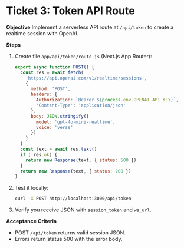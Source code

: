 # Ticket 3: Token API Route

**Objective**
Implement a serverless API route at `/api/token` to create a realtime session with OpenAI.

**Steps**
1. Create file `app/api/token/route.js` (Next.js App Router):
   ```js
   export async function POST() {
     const res = await fetch(
       'https://api.openai.com/v1/realtime/sessions',
       {
         method: 'POST',
         headers: {
           Authorization: `Bearer ${process.env.OPENAI_API_KEY}`,
           'Content-Type': 'application/json'
         },
         body: JSON.stringify({
           model: 'gpt-4o-mini-realtime',
           voice: 'verse'
         })
       }
     )
     const text = await res.text()
     if (!res.ok) {
       return new Response(text, { status: 500 })
     }
     return new Response(text, { status: 200 })
   }
   ```
2. Test it locally:
   ```bash
   curl -X POST http://localhost:3000/api/token
   ```
3. Verify you receive JSON with `session_token` and `ws_url`.

**Acceptance Criteria**
- POST `/api/token` returns valid session JSON.
- Errors return status 500 with the error body.
